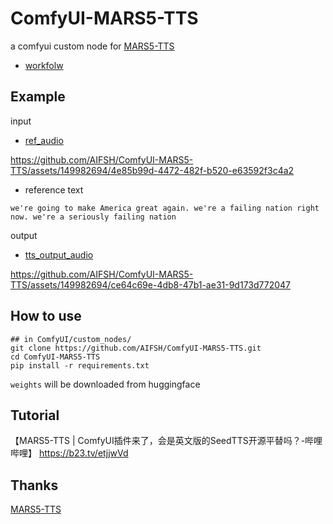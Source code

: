 # ComfyUI-MARS5-TTS
a comfyui custom node for [MARS5-TTS](https://github.com/Camb-ai/MARS5-TTS)
- [workfolw](./doc/mars_uvr5_workflow.json)

## Example
input
- [ref_audio](./doc/trump.MP3)

https://github.com/AIFSH/ComfyUI-MARS5-TTS/assets/149982694/4e85b99d-4472-482f-b520-e63592f3c4a2

-  reference text

```
we're going to make America great again. we're a failing nation right now. we're a seriously failing nation
```
output
- [tts_output_audio](./doc/mars5_1719705960726329200.wav)
  
https://github.com/AIFSH/ComfyUI-MARS5-TTS/assets/149982694/ce64c69e-4db8-47b1-ae31-9d173d772047

## How to use
```
## in ComfyUI/custom_nodes/
git clone https://github.com/AIFSH/ComfyUI-MARS5-TTS.git
cd ComfyUI-MARS5-TTS
pip install -r requirements.txt
```
`weights` will be downloaded from huggingface 

## Tutorial
【MARS5-TTS | ComfyUI插件来了，会是英文版的SeedTTS开源平替吗？-哔哩哔哩】 https://b23.tv/etjjwVd

## Thanks
[MARS5-TTS](https://github.com/Camb-ai/MARS5-TTS)
